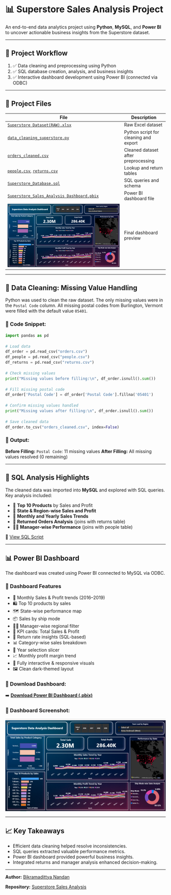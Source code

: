 # 📊 Superstore Sales Analysis Project

An end-to-end data analytics project using **Python**, **MySQL**, and **Power BI** to uncover actionable business insights from the Superstore dataset.

---

## 🔄 Project Workflow

1. ✅ Data cleaning and preprocessing using Python
2. ✅ SQL database creation, analysis, and business insights
3. ✅ Interactive dashboard development using Power BI (connected via ODBC)

---

## 📁 Project Files

| File | Description |
|------|-------------|
| [`Superstore Dataset(RAW).xlsx`](https://github.com/BIKRAMADITTYA/superstore-sales-analysis/blob/main/Superstore%20Dataset(RAW).xlsx) | Raw Excel dataset |
| [`data_cleaning_superstore.py`](https://github.com/BIKRAMADITTYA/superstore-sales-analysis/blob/main/data_cleaning_superstore.py) | Python script for cleaning and export |
| [`orders_cleaned.csv`](https://github.com/BIKRAMADITTYA/superstore-sales-analysis/blob/main/orders_cleaned.csv) | Cleaned dataset after preprocessing |
| [`people.csv`](https://github.com/BIKRAMADITTYA/superstore-sales-analysis/blob/main/people.csv), [`returns.csv`](https://github.com/BIKRAMADITTYA/superstore-sales-analysis/blob/main/returns.csv) | Lookup and return tables |
| [`Superstore_Database.sql`](https://github.com/BIKRAMADITTYA/superstore-sales-analysis/blob/main/Superstore_Database.sql) | SQL queries and schema |
| [`Superstore_Sales_Analysis Dashboard.pbix`](https://github.com/BIKRAMADITTYA/superstore-sales-analysis/blob/main/Superstore_Sales_Analysis%20Dashboard.pbix) | Power BI dashboard file |
| ![Dashboard Screenshot](https://github.com/BIKRAMADITTYA/superstore-sales-analysis/blob/main/Superstore%20Data%20Analysis%20Dashboard.png?raw=true) | Final dashboard preview |


---

## 🧹 Data Cleaning: Missing Value Handling

Python was used to clean the raw dataset. The only missing values were in the `Postal Code` column. All missing postal codes from Burlington, Vermont were filled with the default value `05401`.

### 📄 Code Snippet:

```python
import pandas as pd

# Load data
df_order = pd.read_csv("orders.csv")
df_people = pd.read_csv("people.csv")
df_returns = pd.read_csv("returns.csv")

# Check missing values
print("Missing values before filling:\n", df_order.isnull().sum())

# Fill missing postal code
df_order['Postal Code'] = df_order['Postal Code'].fillna('05401')

# Confirm missing values handled
print("Missing values after filling:\n", df_order.isnull().sum())

# Save cleaned data
df_order.to_csv("orders_cleaned.csv", index=False)
```

### 🔢 Output:

**Before Filling:** `Postal Code`: 11 missing values
**After Filling:** All missing values resolved (0 remaining)

---

## 📃 SQL Analysis Highlights

The cleaned data was imported into **MySQL** and explored with SQL queries. Key analysis included:

* 📌 **Top 10 Products** by Sales and Profit
* 📍 **State & Region-wise Sales and Profit**
* 📆 **Monthly and Yearly Sales Trends**
* 🔄 **Returned Orders Analysis** (joins with returns table)
* 👨‍💼 **Manager-wise Performance** (joins with people table)

🔹 [View SQL Script](https://github.com/BIKRAMADITTYA/superstore-sales-analysis/blob/main/Superstore_Database.sql)

---

## 📊 Power BI Dashboard

The dashboard was created using Power BI connected to MySQL via ODBC.

### 📅 Dashboard Features

* 📆 Monthly Sales & Profit trends (2016–2019)
* 🛍️ Top 10 products by sales
* 🗺️ State-wise performance map
* 📦 Sales by ship mode
* 🧑‍💼 Manager-wise regional filter
* 🎯 KPI cards: Total Sales & Profit
* 🔁 Return rate insights (SQL-based)
* 📊 Category-wise sales breakdown
* 🧠 Year selection slicer
* 📈 Monthly profit margin trend
* 📌 Fully interactive & responsive visuals
* 🖼️ Clean dark-themed layout


### 🧩 Download Dashboard:

➡️ **[Download Power BI Dashboard (.pbix)](https://github.com/BIKRAMADITTYA/superstore-sales-analysis/blob/main/Superstore_Sales_Analysis%20Dashboard.pbix)**


### 📸 Dashboard Screenshot:

![Superstore Data Analysis Dashboard](https://github.com/BIKRAMADITTYA/superstore-sales-analysis/blob/main/Superstore%20Data%20Analysis%20Dashboard.png?raw=true)

---

## 📈 Key Takeaways

* Efficient data cleaning helped resolve inconsistencies.
* SQL queries extracted valuable performance metrics.
* Power BI dashboard provided powerful business insights.
* Integrated returns and manager analysis enhanced decision-making.

---

**Author:** [Bikramadittya Nandan](https://github.com/BIKRAMADITTYA)

**Repository:** [Superstore Sales Analysis](https://github.com/BIKRAMADITTYA/superstore-sales-analysis)
